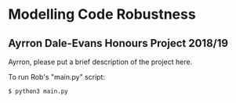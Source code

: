 # Modelling Code Robustness

## Ayrron Dale-Evans Honours Project 2018/19

Ayrron, please put a brief description of the project here.

To run Rob's "main.py" script:

```bash
$ python3 main.py

```